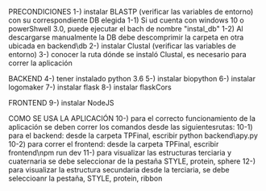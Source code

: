 PRECONDICIONES
1-) instalar BLASTP (verificar las variables de entorno) con su correspondiente DB elegida
	1-1) Si ud cuenta con windows 10 o powerShwell 3.0, puede ejecutar el bach de nombre "instal_db"
	1-2) Al descargarse manualmente la DB debe descomprimir la carpeta en otra ubicada en backend\db
2-) instalar Clustal (verificar las variables de entorno)
3-) conocer la ruta dónde se instaló Clustal, es necesario para correr la aplicación

BACKEND
4-) tener instalado python 3.6
5-) instalar biopython
6-) instalar logomaker
7-) instalar flask
8-) instalar flaskCors 


FRONTEND
9-) instalar NodeJS 


COMO SE USA LA APLICACIÓN
10-) para el correcto funcionamiento de la aplicación se deben correr los comandos desde las siguientesrutas:
	10-1) para el backend: desde la carpeta TPFinal, escribir python backend\apy.py
	10-2) para correr el frontend: desde la carpeta TPFinal, escribir frontend\npm run dev
11-) para visualizar las estructuras terciaria y cuaternaria se debe seleccionar de la pestaña STYLE, protein, sphere
12-) para visualizar la estructura secundaria desde la terciaria, se debe seleccioanr la pestaña, STYLE, protein, ribbon



